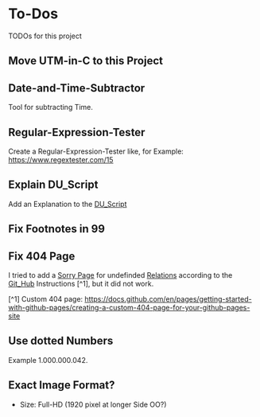 # To-Dos

TODOs for this project

## Move UTM-in-C to this Project

## Date-and-Time-Subtractor

Tool for subtracting Time.

## Regular-Expression-Tester

Create a Regular-Expression-Tester like, for Example: https://www.regextester.com/15

## Explain DU_Script

Add an Explanation to the [DU_Script](2100000.md)

## Fix Footnotes in 99

## Fix 404 Page

I tried to add a [Sorry Page](404.md) for undefinded [Relations](404.md) according to the [Git_Hub](404.md) Instructions [^1], but it did not work. 

[^1] Custom 404 page: https://docs.github.com/en/pages/getting-started-with-github-pages/creating-a-custom-404-page-for-your-github-pages-site

## Use dotted Numbers

Example 1.000.000.042.

## Exact Image Format?

- Size: Full-HD (1920 pixel at longer Side OO?)
